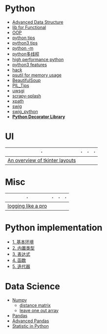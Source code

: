 <h2 id="a7f5f35426b927411fc9231b56382173"></h2>

# Python 

- [Advanced Data Structure](python_highlevel_datastructure.md) 
- [lib for Functional](python_functional_programming.md) 
- [OOP](python_oop.md)  
- [python tips](python_tips_1.md) 
- [python3 tips](python3_tips.md)
- [python -m](http://pythonwise.blogspot.hk/2015/01/python-m.html) 
- [python多线程](PY_multiprocessing.md) 
- [high performance python](highPerformancePython.md) 
- [python3 features](python3.md)
- [hack](python_hack.md)
- [psutil for memory usage](python_mem_monitor.md) 
- [BeautifulSoup](PY_BeautifulSoup.md)  
- [PIL_Tips](PIL_tips.md) 
- [uwsgi](python_uwsgi.md) 
- [scrapy-splash](scrapy.md) 
- [xpath](xpath.md) 
- [swig](Interfacing_C_Python_withSWIG.md) 
- [swig_python](swig_python.md) 
- [**Python Decorator Library**](https://wiki.python.org/moin/PythonDecoratorLibrary)


<h2 id="71ff71526d15db86eb50fcac245d183b"></h2>

# UI

· | · | · | ·
--- | --- | --- | ---
[An overview of tkinter layouts](tkinter_layout.md) |


<h2 id="74248c725e00bf9fe04df4e35b249a19"></h2>

# Misc

· | · | · | ·
--- | --- | --- | ---
[logging like a pro](python_logging.md) |


<h2 id="1b5abc0bb936130701c7dfc8025642f1"></h2>

# Python implementation

- [1. 基本环境](pythonImpl.md) 
- [2. 内置类型](pythonImpl2.md) 
- [3. 表达式](pythonImpl3.md) 
- [4. 函数](pythonImpl4.md) 
- [5. 迭代器](pythonImpl5.md)



<h2 id="c78e2ad97b328dbafbd49edf182136f3"></h2>

# Data Science

- [Numpy](numpy_tips.md) 
    - [distance matrix](numpy_distance_matrix.md)
    - [leave one out array](numpy_leaveoneout.md)
- [Pandas](Pandas.md) 
- [Advanced Pandas](Pandas_advanced.md) 
- [Statistic in Python](Pands_StatisticalAnalysisInPython.md)


